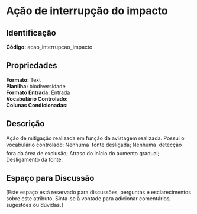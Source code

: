 # Ação de interrupção do impacto

## Identificação
**Código:** acao_interrupcao_impacto

## Propriedades
**Formato:** Text  
**Planilha:** biodiversidade  
**Formato Entrada:** Entrada  
**Vocabulário Controlado:**   
**Colunas Condicionadas:**   

## Descrição
Ação de mitigação realizada em função da avistagem realizada. Possui o vocabulário controlado: Nenhuma  fonte desligada; Nenhuma  detecção fora da área de exclusão; Atraso do início do aumento gradual; Desligamento da fonte.

## Espaço para Discussão
[Este espaço está reservado para discussões, perguntas e esclarecimentos sobre este atributo. Sinta-se à vontade para adicionar comentários, sugestões ou dúvidas.]
